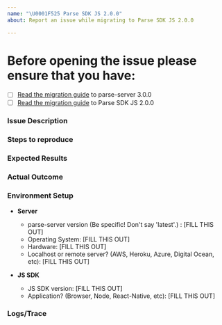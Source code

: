 ```yaml
---
name: "\U0001F525 Parse SDK JS 2.0.0"
about: Report an issue while migrating to Parse SDK JS 2.0.0

---
```


<!---
** Use this template only if you have an issue migrating to Parse SDK JS 2.0.0 **

If you have a question, ask on [Parse Community's Discourse forum](https://community.parseplatform.org/c/sdk/js)

If you have a vulnerability disclosure, please follow our policy available here https://github.com/parse-community/parse-server/blob/master/SECURITY.md

You may also search through existing issues before opening a new one: https://github.com/parse-community/Parse-SDK-JS/issues

--- Please use this template. If you don't use this template, your issue may be closed without comment. ---
--->

# Before opening the issue please ensure that you have:

- [ ] [Read the migration guide](https://github.com/parse-community/parse-server/blob/master/3.0.0.md) to parse-server 3.0.0
- [ ] [Read the migration guide](https://github.com/parse-community/Parse-SDK-JS/blob/master/2.0.0.md) to Parse SDK JS 2.0.0

### Issue Description

<!--- Describe your issue in as much detail as possible. -->

### Steps to reproduce

<!--- Please include a detailed list of steps that reproduce the issue. Include curl commands when applicable.  --->

### Expected Results

<!--- What you expected to happen. --->

### Actual Outcome

<!--- What is happening instead. --->

### Environment Setup

- **Server**
  - parse-server version (Be specific! Don't say 'latest'.) : [FILL THIS OUT]
  - Operating System:     [FILL THIS OUT]
  - Hardware:             [FILL THIS OUT]
  - Localhost or remote server? (AWS, Heroku, Azure, Digital Ocean, etc): [FILL THIS OUT]

- **JS SDK**
  - JS SDK version: [FILL THIS OUT]
  - Application? (Browser, Node, React-Native, etc): [FILL THIS OUT]

### Logs/Trace

<!--- Include all relevant logs. You can turn on additional logging by configuring VERBOSE=1 in your environment. --->

